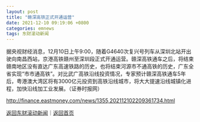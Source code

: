 ```yaml
---
layout: post
title: "赣深高铁正式开通运营"
date: 2021-12-10 09:19:06 +0800
categories: emnews
tags: 东财滚动新闻
---
```


据央视财经消息，12月10日上午9:00，随着G4640次复兴号列车从深圳北站开出驶向南昌西站，京港高铁赣州至深圳段正式开通运营。赣深高铁通车之后，将结束赣南地区没有直达广东高速铁路的历史，也将结束河源市不通高铁的历史，广东全省实现“市市通高铁”。对比武广高铁沿线投资情况，专家预计赣深高铁通车5年后，粤港澳大湾区将有3000亿元投资到高铁沿线城市，将大大提速沿线城镇化进程，加快沿线加工业发展。（证券时报网）

<http://finance.eastmoney.com/news/1355,202112102209361734.html>

[返回东财滚动新闻](//finews.withounder.com/emnews/)｜[返回首页](//finews.withounder.com/)